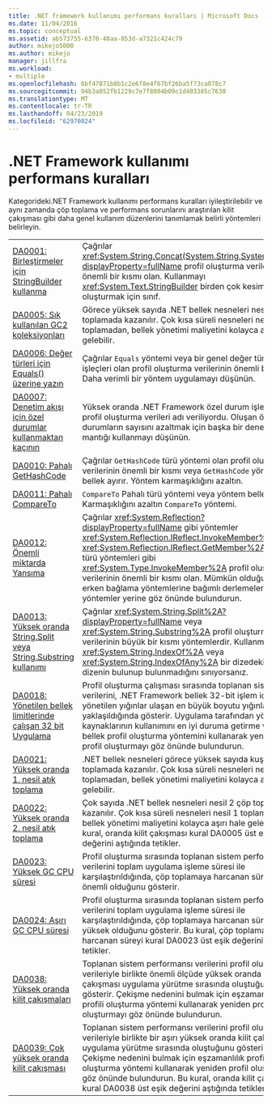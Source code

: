 ```yaml
---
title: .NET framework kullanımı performans kuralları | Microsoft Docs
ms.date: 11/04/2016
ms.topic: conceptual
ms.assetid: ab573755-6370-48aa-853d-a7321c424c79
author: mikejo5000
ms.author: mikejo
manager: jillfra
ms.workload:
- multiple
ms.openlocfilehash: 6bf47871b8b1c2e6f8e4f67bf26ba5f73ca078c7
ms.sourcegitcommit: 94b3a052fb1229c7e7f8804b09c1d403385c7630
ms.translationtype: MT
ms.contentlocale: tr-TR
ms.lasthandoff: 04/23/2019
ms.locfileid: "62970024"
---
```

# <a name="net-framework-usage-performance-rules"></a>.NET Framework kullanımı performans kuralları
Kategorideki.NET Framework kullanımı performans kuralları iyileştirilebilir ve aynı zamanda çöp toplama ve performans sorunlarını araştırılan kilit çakışması gibi daha genel kullanım düzenlerini tanımlamak belirli yöntemleri belirleyin.

|||
|-|-|
|[DA0001: Birleştirmeler için StringBuilder kullanma](../profiling/da0001-use-stringbuilder-for-concatenations.md)|Çağrılar <xref:System.String.Concat(System.String,System.String)?displayProperty=fullName> profil oluşturma verilerinin önemli bir kısmı olan. Kullanmayı <xref:System.Text.StringBuilder> birden çok kesimi dizeleri oluşturmak için sınıf.|
|[DA0005: Sık kullanılan GC2 koleksiyonları](../profiling/da0005-frequent-gc2-collections.md)|Görece yüksek sayıda .NET bellek nesneleri nesil 2 çöp toplamada kazanılır. Çok kısa süreli nesneleri nesil 1 toplamadan, bellek yönetimi maliyetini kolayca aşırı hale gelebilir.|
|[DA0006: Değer türleri için Equals() üzerine yazın](../profiling/da0006-override-equals-parens-for-value-types.md)|Çağrılar `Equals` yöntemi veya bir genel değer türü eşitlik işleçleri olan profil oluşturma verilerinin önemli bir kısmı. Daha verimli bir yöntem uygulamayı düşünün.|
|[DA0007: Denetim akışı için özel durumlar kullanmaktan kaçının](../profiling/da0007-avoid-using-exceptions-for-control-flow.md)|Yüksek oranda .NET Framework özel durum işleyicileri profil oluşturma verileri adı veriliyordu. Oluşan özel durumların sayısını azaltmak için başka bir denetim akışı mantığı kullanmayı düşünün.|
|[DA0010: Pahalı GetHashCode](../profiling/da0010-expensive-gethashcode.md)|Çağrılar `GetHashCode` türü yöntemi olan profil oluşturma verilerinin önemli bir kısmı veya `GetHashCode` yöntemi bellek ayırır. Yöntem karmaşıklığını azaltın.|
|[DA0011: Pahalı CompareTo](../profiling/da0011-expensive-compareto.md)|`CompareTo` Pahalı türü yöntemi veya yöntem bellek ayırır. Karmaşıklığını azaltın `CompareTo` yöntemi.|
|[DA0012: Önemli miktarda Yansıma](../profiling/da0012-significant-amount-of-reflection.md)|Çağrılar <xref:System.Reflection?displayProperty=fullName> gibi yöntemler <xref:System.Reflection.IReflect.InvokeMember%2A> ve <xref:System.Reflection.IReflect.GetMember%2A> veya türü yöntemleri gibi <xref:System.Type.InvokeMember%2A> profil oluşturma verilerinin önemli bir kısmı olan. Mümkün olduğunda, erken bağlama yöntemlerine bağımlı derlemelerin bu yöntemler yerine göz önünde bulundurun.|
|[DA0013: Yüksek oranda String.Split veya String.Substring kullanımı](../profiling/da0013-high-usage-of-string-split-or-string-substring.md)|Çağrılar <xref:System.String.Split%2A?displayProperty=fullName> veya <xref:System.String.Substring%2A> profil oluşturma verilerinin büyük bir kısmı yöntemlerdir. Kullanmayı <xref:System.String.IndexOf%2A> veya <xref:System.String.IndexOfAny%2A> bir dizedeki bir alt dizenin bulunup bulunmadığını sınıyorsanız.|
|[DA0018: Yönetilen bellek limitlerinde çalışan 32 bit Uygulama](../profiling/da0018-32-bit-application-running-at-process-managed-memory-limits.md)|Profil oluşturma çalışması sırasında toplanan sistem verilerini, .NET Framework bellek 32-bit işlem içinde yönetilen yığınlar ulaşan en büyük boyutu yığınlardaki yaklaşıldığında gösterir. Uygulama tarafından yönetilen kaynaklarının kullanımını en iyi duruma getirme ve .NET bellek profil oluşturma yöntemini kullanarak yeniden profil oluşturmayı göz önünde bulundurun.|
|[DA0021: Yüksek oranda 1. nesil atık toplama](../profiling/da0021-high-rate-of-gen-1-garbage-collections.md)|.NET bellek nesneleri görece yüksek sayıda kuşak 1 çöp toplamada kazanılır. Çok kısa süreli nesneleri nesil 0 toplamadan, bellek yönetimi maliyetini kolayca aşırı hale gelebilir.|
|[DA0022: Yüksek oranda 2. nesil atık toplama](../profiling/da0022-high-rate-of-gen-2-garbage-collections.md)|Çok sayıda .NET bellek nesneleri nesil 2 çöp toplamada kazanılır. Çok kısa süreli nesneleri nesil 1 toplamadan, bellek yönetimi maliyetini kolayca aşırı hale gelebilir. Bu kural, oranda kilit çakışması kural DA0005 üst eşik değerini aştığında tetikler.|
|[DA0023: Yüksek GC CPU süresi](../profiling/da0023-high-gc-cpu-time.md)|Profil oluşturma sırasında toplanan sistem performansı verilerini toplam uygulama işleme süresi ile karşılaştırıldığında, çöp toplamaya harcanan süreyi önemli olduğunu gösterir.|
|[DA0024: Aşırı GC CPU süresi](../profiling/da0024-excessive-gc-cpu-time.md)|Profil oluşturma sırasında toplanan sistem performansı verilerini toplam uygulama işleme süresi ile karşılaştırıldığında, çöp toplamaya harcanan süreyi aşırı yüksek olduğunu gösterir. Bu kural, çöp toplamaya harcanan süreyi kural DA0023 üst eşik değerini aştığında tetikler.|
|[DA0038: Yüksek oranda kilit çakışmaları](../profiling/da0038-high-rate-of-lock-contentions.md)|Toplanan sistem performansı verilerini profil oluşturma verileriyle birlikte önemli ölçüde yüksek oranda kilit çakışması uygulama yürütme sırasında oluştuğunu gösterir. Çekişme nedenini bulmak için eşzamanlılık profili oluşturma yöntemi kullanarak yeniden profil oluşturmayı göz önünde bulundurun.|
|[DA0039: Çok yüksek oranda kilit çakışması](../profiling/da0039-very-high-rate-of-lock-contentions.md)|Toplanan sistem performansı verilerini profil oluşturma verileriyle birlikte bir aşırı yüksek oranda kilit çakışması uygulama yürütme sırasında oluştuğunu gösterir. Çekişme nedenini bulmak için eşzamanlılık profili oluşturma yöntemi kullanarak yeniden profil oluşturmayı göz önünde bulundurun. Bu kural, oranda kilit çakışması kural DA0038 üst eşik değerini aştığında tetikler.|
